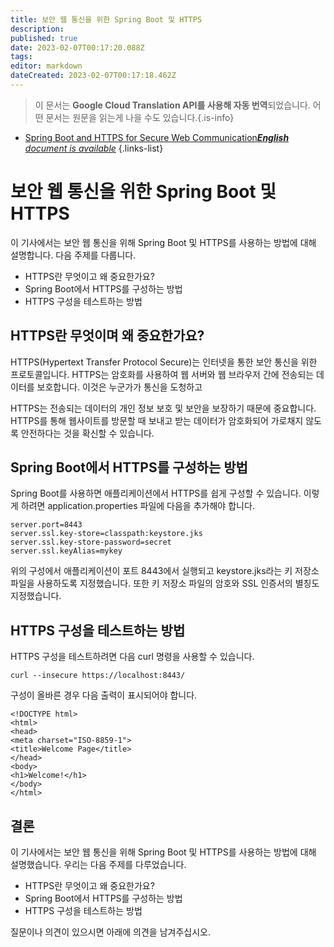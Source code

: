 ```yaml
---
title: 보안 웹 통신을 위한 Spring Boot 및 HTTPS
description: 
published: true
date: 2023-02-07T00:17:20.088Z
tags: 
editor: markdown
dateCreated: 2023-02-07T00:17:18.462Z
---
```


> 이 문서는 **Google Cloud Translation API를 사용해 자동 번역**되었습니다.
어떤 문서는 원문을 읽는게 나을 수도 있습니다.{.is-info}



- [Spring Boot and HTTPS for Secure Web Communication***English** document is available*](/en/Knowledge-base/Spring-Boot/spring-boot-and-https-for-secure-web-communication)
{.links-list}


# 보안 웹 통신을 위한 Spring Boot 및 HTTPS

이 기사에서는 보안 웹 통신을 위해 Spring Boot 및 HTTPS를 사용하는 방법에 대해 설명합니다. 다음 주제를 다룹니다.

- HTTPS란 무엇이고 왜 중요한가요?
- Spring Boot에서 HTTPS를 구성하는 방법
- HTTPS 구성을 테스트하는 방법

## HTTPS란 무엇이며 왜 중요한가요?

HTTPS(Hypertext Transfer Protocol Secure)는 인터넷을 통한 보안 통신을 위한 프로토콜입니다. HTTPS는 암호화를 사용하여 웹 서버와 웹 브라우저 간에 전송되는 데이터를 보호합니다. 이것은 누군가가 통신을 도청하고

HTTPS는 전송되는 데이터의 개인 정보 보호 및 보안을 보장하기 때문에 중요합니다. HTTPS를 통해 웹사이트를 방문할 때 보내고 받는 데이터가 암호화되어 가로채지 않도록 안전하다는 것을 확신할 수 있습니다.

## Spring Boot에서 HTTPS를 구성하는 방법

Spring Boot를 사용하면 애플리케이션에서 HTTPS를 쉽게 구성할 수 있습니다. 이렇게 하려면 application.properties 파일에 다음을 추가해야 합니다.

```
server.port=8443
server.ssl.key-store=classpath:keystore.jks
server.ssl.key-store-password=secret
server.ssl.keyAlias=mykey
```

위의 구성에서 애플리케이션이 포트 8443에서 실행되고 keystore.jks라는 키 저장소 파일을 사용하도록 지정했습니다. 또한 키 저장소 파일의 암호와 SSL 인증서의 별칭도 지정했습니다.

## HTTPS 구성을 테스트하는 방법

HTTPS 구성을 테스트하려면 다음 curl 명령을 사용할 수 있습니다.

```
curl --insecure https://localhost:8443/
```

구성이 올바른 경우 다음 출력이 표시되어야 합니다.

```
<!DOCTYPE html>
<html>
<head>
<meta charset="ISO-8859-1">
<title>Welcome Page</title>
</head>
<body>
<h1>Welcome!</h1>
</body>
</html>
```

## 결론

이 기사에서는 보안 웹 통신을 위해 Spring Boot 및 HTTPS를 사용하는 방법에 대해 설명했습니다. 우리는 다음 주제를 다루었습니다.

- HTTPS란 무엇이고 왜 중요한가요?
- Spring Boot에서 HTTPS를 구성하는 방법
- HTTPS 구성을 테스트하는 방법

질문이나 의견이 있으시면 아래에 의견을 남겨주십시오.